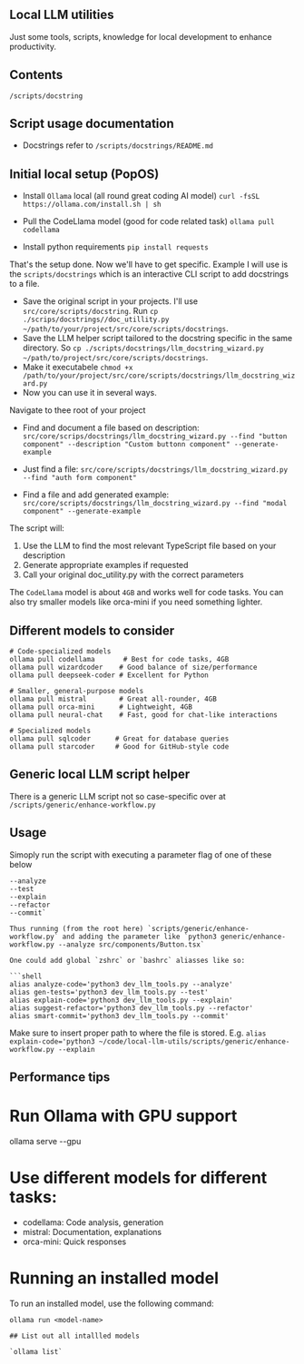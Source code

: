 ## Local LLM utilities

Just some tools, scripts, knowledge for local development to enhance productivity.

## Contents

`/scripts/docstring`

## Script usage documentation

- Docstrings refer to `/scripts/docstrings/README.md`

## Initial local setup (PopOS)

- Install `Ollama` local (all round great coding AI model)
`curl -fsSL https://ollama.com/install.sh | sh`

- Pull the CodeLlama model (good for code related task)
`ollama pull codellama`

- Install python requirements
`pip install requests`

That's the setup done. Now we'll have to get specific. Example I will use is the `scripts/docstrings` which is an interactive CLI script to add docstrings to a file.

- Save the original script in your projects. I'll use `src/core/scripts/docstring`. Run `cp ./scrips/docstrings//doc_utillity.py ~/path/to/your/project/src/core/scripts/docstrings`.
- Save the LLM helper script tailored to the docstring specific in the same directory. So `cp ./scripts/docstrings/llm_docstring_wizard.py ~/path/to/project/src/core/scripts/docstrings`.
- Make it executabele `chmod +x /path/to/your/project/src/core/scripts/docstrings/llm_docstring_wizard.py`
- Now you can use it in several ways.

Navigate to thee root of your project
- Find and document a file based on description:
`src/core/scrips/docstrings/llm_docstring_wizard.py --find "button component" --description "Custom buttonn component" --generate-example`

- Just find a file:
`src/core/scripts/docstrings/llm_docstring_wizard.py --find "auth form component"`

- Find a file and add generated example:
`src/core/scripts/docstrings/llm_docstring_wizard.py --find "modal component" --generate-example`

The script will:

1. Use the LLM to find the most relevant TypeScript file based on your description
2. Generate appropriate examples if requested
3. Call your original doc_utility.py with the correct parameters


The `CodeLlama` model is about `4GB` and works well for code tasks. You can also try smaller models like orca-mini if you need something lighter.

## Different models to consider

```shell
# Code-specialized models
ollama pull codellama       # Best for code tasks, 4GB
ollama pull wizardcoder    # Good balance of size/performance
ollama pull deepseek-coder # Excellent for Python

# Smaller, general-purpose models
ollama pull mistral        # Great all-rounder, 4GB
ollama pull orca-mini      # Lightweight, 4GB
ollama pull neural-chat    # Fast, good for chat-like interactions

# Specialized models
ollama pull sqlcoder      # Great for database queries
ollama pull starcoder     # Good for GitHub-style code
```

## Generic local LLM script helper 

There is a generic LLM script not so case-specific over at `/scripts/generic/enhance-workflow.py`

## Usage

Simoply run the script with executing a parameter flag of one of these below

```mdx
--analyze
--test
--explain
--refactor
--commit`

Thus running (from the root here) `scripts/generic/enhance-workflow.py` and adding the parameter like `python3 generic/enhance-workflow.py --analyze src/components/Button.tsx`

One could add global `zshrc` or `bashrc` aliasses like so:

```shell
alias analyze-code='python3 dev_llm_tools.py --analyze'
alias gen-tests='python3 dev_llm_tools.py --test'
alias explain-code='python3 dev_llm_tools.py --explain'
alias suggest-refactor='python3 dev_llm_tools.py --refactor'
alias smart-commit='python3 dev_llm_tools.py --commit'
```

Make sure to insert proper path to where the file is stored. E.g. `alias explain-code='python3 ~/code/local-llm-utils/scripts/generic/enhance-workflow.py --explain`

## Performance tips

# Run Ollama with GPU support
ollama serve --gpu

# Use different models for different tasks:
- codellama: Code analysis, generation
- mistral: Documentation, explanations
- orca-mini: Quick responses

# Running an installed model
To run an installed model, use the following command:
```shell
ollama run <model-name>

## List out all intallled models

`ollama list`